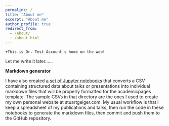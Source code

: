 ```yaml
---
permalink: /
title: "About me"
excerpt: "About me"
author_profile: true
redirect_from: 
  - /about/
  - /about.html
---
```


	+This is Dr. Test Account's home on the web!

Let me write it later......



**Markdown generator**

I have also created [a set of Jupyter notebooks](https://github.com/academicpages/academicpages.github.io/tree/master/markdown_generator
) that converts a CSV containing structured data about talks or presentations into individual markdown files that will be properly formatted for the academicpages template. The sample CSVs in that directory are the ones I used to create my own personal website at stuartgeiger.com. My usual workflow is that I keep a spreadsheet of my publications and talks, then run the code in these notebooks to generate the markdown files, then commit and push them to the GitHub repository.

